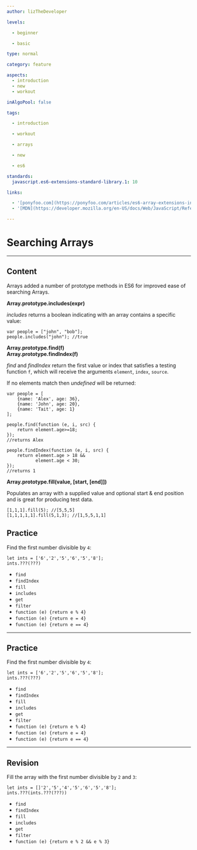 ```yaml
---
author: lizTheDeveloper

levels:

  - beginner

  - basic

type: normal

category: feature

aspects:
  - introduction
  - new
  - workout

inAlgoPool: false

tags:

  - introduction

  - workout

  - arrays

  - new

  - es6

standards:
  javascript.es6-extensions-standard-library.1: 10

links:

  - '[ponyfoo.com](https://ponyfoo.com/articles/es6-array-extensions-in-depth){website}'
  - '[MDN](https://developer.mozilla.org/en-US/docs/Web/JavaScript/Reference/Global_Objects/Array){website}'

---
```


# Searching Arrays

---
## Content

Arrays added a number of prototype methods in ES6 for improved ease of searching Arrays.

**Array.prototype.includes(expr)**

*includes* returns a boolean indicating with an array contains a specific value:

```
var people = ["john", "bob"];
people.includes("john"); //true
```

**Array.prototype.find(f)**  
**Array.prototype.findIndex(f)**  

*find* and *findIndex* return the first value or index that satisfies a testing function `f`, which will receive the arguments `element`, `index`, `source`.

If no elements match then *undefined* will be returned:

```
var people = [
    {name: 'Alex', age: 36},
    {name: 'John', age: 20},
    {name: 'Tait', age: 1}
];

people.find(function (e, i, src) {
    return element.age>=18;
});
//returns Alex

people.findIndex(function (e, i, src) {
    return element.age > 18 &&
           element.age < 30;
});
//returns 1

```

**Array.prototype.fill(value, [start, [end]])**

Populates an array with a supplied value and optional start & end position and is great for producing test data.

```
[1,1,1].fill(5); //[5,5,5]
[1,1,1,1,1].fill(5,1,3); //[1,5,5,1,1]
```
## Practice
Find the first number divisible by `4`:

```
let ints = ['6','2','5','6','5','8'];
ints.???(???)
```
* `find`
* `findIndex`
* `fill`
* `includes`
* `get`
* `filter`
* `function (e) {return e % 4}`
* `function (e) {return e = 4}`
* `function (e) {return e == 4}`

---
## Practice

Find the first number divisible by `4`:

```
let ints = ['6','2','5','6','5','8'];
ints.???(???)
```

* `find`
* `findIndex`
* `fill`
* `includes`
* `get`
* `filter`
* `function (e) {return e % 4}`
* `function (e) {return e = 4}`
* `function (e) {return e == 4}`

---
## Revision

Fill the array with the first number divisible by `2` and `3`:

```
let ints = []'2','5','4','5','6','5','8'];
ints.???(ints.???(???))
```

* `find`
* `findIndex`
* `fill`
* `includes`
* `get`
* `filter`
* `function (e) {return e % 2 && e % 3}`
